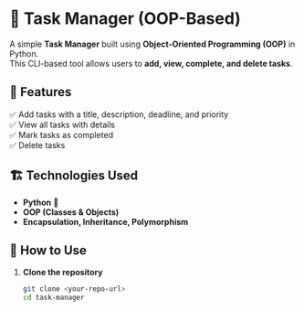 # 📝 Task Manager (OOP-Based)

A simple **Task Manager** built using **Object-Oriented Programming (OOP)** in Python.  
This CLI-based tool allows users to **add, view, complete, and delete tasks**.

## 🚀 Features
✅ Add tasks with a title, description, deadline, and priority  
✅ View all tasks with details  
✅ Mark tasks as completed  
✅ Delete tasks  

## 🏗️ Technologies Used
- **Python** 🐍  
- **OOP (Classes & Objects)**  
- **Encapsulation, Inheritance, Polymorphism**  

## 📌 How to Use
1. **Clone the repository**  
   ```bash
   git clone <your-repo-url>
   cd task-manager
